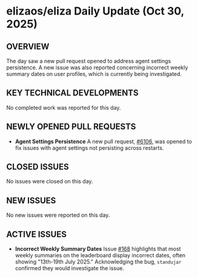# elizaos/eliza Daily Update (Oct 30, 2025)
## OVERVIEW 
The day saw a new pull request opened to address agent settings persistence. A new issue was also reported concerning incorrect weekly summary dates on user profiles, which is currently being investigated.

## KEY TECHNICAL DEVELOPMENTS
No completed work was reported for this day.

## NEWLY OPENED PULL REQUESTS
*   **Agent Settings Persistence**
    A new pull request, [#6106](https://github.com/elizaos/eliza/pull/6106), was opened to fix issues with agent settings not persisting across restarts.

## CLOSED ISSUES
No issues were closed on this day.

## NEW ISSUES
No new issues were reported on this day.

## ACTIVE ISSUES
*   **Incorrect Weekly Summary Dates**
    Issue [#168](https://github.com/elizaos/eliza/issues/168) highlights that most weekly summaries on the leaderboard display incorrect dates, often showing "13th-19th July 2025." Acknowledging the bug, `standujar` confirmed they would investigate the issue.